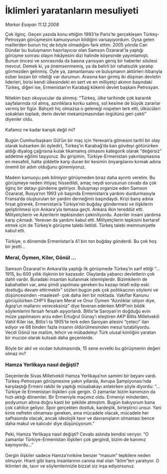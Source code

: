 # İklimleri yaratanların mesuliyeti

*Markar Esayan 11.12.2008*

<div class="taraf_structure_2col_1zq">
<div class="margen_n">



 <p>Çok ilginç. Geçen yazıda konu ettiğim 1993’te Paris’te gerçekleşen Türkeş-Petrosyan görüşmesini kamuoyunun bildiğini varsayıyordum. Oysa gelen maillerden bunun hiç de böyle olmadığını fark ettim. 2005 yılında Can Dündar bu buluşmanın hazırlayıcısı olan Samson Özararat’la yaptığı görüşme sonrası olayın hikâyesini dizi halinde köşesinde yayımlamıştı. Bunun öncesi ve sonrasında da basına yansıyan geniş bir haberler silsilesi mevcut. Demek ki, ya önemsenmemiş, ya da belirli bir rahatsızlık yaratıp görmezden gelinmiş. Öyle ya, zamanlaması ve buluşmanın aktörleri itibarıyla ezber bozan bir niteliği var durumun. Arasına kan girmiş iki düşman devletin liderleri, birisi kendi ülkesindeki en sert ve en milliyetçi akımın başındaki Türkeş, diğeri ise, Ermenistan’ın Karabağ kökenli devlet başkanı Petrosyan. <br/><br/>Nitekim bazı okuyucular da alınmış: “Türkeş, ülke tarihinde çok karanlık sayfalarında rol almış, azınlıklara korku salmış, sol kesime de büyük zararlar vermiş bir figür. Bahçeli hiç olmazsa o geleneği nispeten terk etti, ülkücüleri sokaktan topladı, derin devlet mekanizmasından örgütünü geri çekti” diyenler oldu. <br/><br/>Kafamız ne kadar karışık değil mi? <br/><br/>Bugün Cumhurbaşkanı Gül’ün bir maç için Yerevan’a gitmesini tarihî bir olay olarak kutsarken (ki öyledir), Türkeş’in Karabağ’da kan gövdeyi götürürken aldığı diyalog çağrısına kulak tıkamamış olmasını kategorik olarak “değersiz” addetme eğilimi taşıyoruz. Bu girişimin, Türkiye-Ermenistan yakınlaşmasına en mesafeli, hatta şiddetle karşı duran bir kesimin önyargılarını kırmak adına önemli bir adım olduğunu göremiyoruz. <br/><br/>Madem kamuoyu pek bilmiyor görüşmeden biraz daha ayrıntı verelim. Bu görüşmeye neden ihtiyaç hissedildi, amaç neydi sorusunun cevabı da çok ilginç bir detayı gündeme getiriyor. Buluşmayı organize eden Samson Özararat, Rusya’nın 1993 yılı başında Ermenistan’a yardımı durdurmasıyla Fransa’da oluşturulan bir yardım derneğinin başındaydı. Krizi barış adına fırsat görerek, Ermenistan’a Türkiye’nin buğday göndermesi ve ilişkilerin geliştirilmesi için Ankara’yla temasa geçti. Ankara ilkin tereddüt etti. Milliyetçilerin ve Azerilerin tepkisinden çekiniliyordu. Azeriler insani yardıma karşı çıkmadı. Yerevan da yardımı kabul etti. Milliyetçilerin tepkisini bertaraf etmek için de Türkeş’e görüşme talebi iletildi. Türkeş talebi memnuniyetle kabul etti. <br/><br/>Türkiye, o dönemde Ermenistan’a 41 bin ton buğday gönderdi. Bu çok hoş bir jestti...<b> <br/><br/><font size="3">Meral, Öymen, Kiler, Gönül ...</font></b> <br/><br/>Samson Özararat’ın Ankara’da yaptığı ilk görüşmede Türkeş’in sarf ettiği “... 1915, bu 600 yıllık ilişkinin bir kazasıdır. Olaylarda yabancı devletlerin çok dahli vardır. Buradaki insanları kullanmak istemişlerdir. Bizimkilerin de kabahatleri var, ama şimdi yapılması gereken bu kazayı telafi edip eski dostluğu devam ettirmektir” sözleri bugün pek çok politikacının söylemi ve düşüncesinden –maalesef- çok daha ileri bir noktada. Vakıflar Kanunu görüşülürken CHP’li Bayram Meral ve Onur Öymen “Azınlıklar istiyor diye, Agop’un mallarını vereceksiniz” diye feveran ederken MHP’nin bildik söylemlerini fersah fersah aşıyorlardı. Bitlis’te Saroyan’ın doğduğu evin müze yapılmasını arzu eden Ertuğrul Günay’ı eleştiren AKP Bitlis Milletvekili Vahit Kiler ise, Bitlis’i ta 1905’te terk eden Saroyan ailesini “çeteci” ilan ediyor ve 68 binden fazla insanın öldürülmesinden mesul tutabiliyordu. Vecdi Gönül ise malûm, tehcir ve mübadeleyi Türk ulusal kimliğini yaratan bir mucize olarak kutsadı daha geçenlerde. <br/><br/>Böyle bir akıl ve vicdan tutulmasında, 15 sene evvelki bu görüşmenin değeri olmaz mı?<b> <br/><br/><font size="3">Hamza Yerlikaya nasıl değişti?</font></b> <br/><br/>Geçenlerde Sivas Milletvekili Hamza Yerlikaya’nın samimi bir beyanı vardı. Türkeş-Petrosyan görüşmesine yakın yıllarda, Avrupa Şampiyonası’nda karşılaştığı Ermeni rakibi ile yaptığı müsabakayı anlatırken şöyle diyordu: “... Türkiye ile Ermenistan ilişkileri çok gergin. O zamanlar bizim kanımızın da hızlı aktığı dönemler. Bir Ermeniyle maçımız oldu. Ermeniyi minderden, podyumun altına doğru kasti bir şekilde atmıştım. Bugün bakıyorum bana çok cahilce geliyor. Spor gerçekten dostluk, kardeşlik, birleştirici unsur. Yani kinle nefretin olmaması gereken, ama mücadele olacak, mücadele her safhasında olacak, ancak ideolojik tavır ve davranışların olmaması bence daha makul ve kalıcıdır diye düşünüyorum.” <br/><br/>Peki, Hamza Yerlikaya nasıl değişti? Cevabı aslında kendisi veriyor. “O zamanlar Türkiye-Ermenistan ilişkileri çok gergindi, bizim de kanımız kaynıyordu...” <br/><br/>Gergin ilişkiler sadece Hamza’nınkine benzer “masum” tepkilere neden olmuyor. Hrant gibi barış insanlarının canına mal olan “iklim”leri yaratıyor. O iklimleri de, tavır ve söylemlerinizle bizzat siz inşa ediyorsunuz.</p>

<br/>


<div id="taraf_not">
</div>

</div>


</div>
